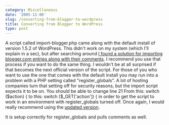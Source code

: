 ```yaml
---
category: Miscellaneous
date: '2005-11-06'
slug: /converting-from-blogger-to-wordpress
title: Converting from Blogger to WordPress
type: post
---
```



A script called import-blogger.php came along with the default
install of version 1.5.2 of WordPress. This didn't work on my
system (which I'll explain in a sec), but after searching around
[I found a solution for importing blogger.com entries along with their comments](http://www.skeltoac.com/2005/03/12/from-blogger-to-wordpress-2/).
I recommend you use that process if you want to do the same thing.
I wouldn't be at all surprised if that becomes the next official
version of the script. For those of you who want to use the one
that comes with the default install you may run into a problem with
a PHP setting called "register\_globals". A lot of hosting
companies turn that setting off for security reasons, but the
import script expects it to be on. You should be able to change
line 21 From this: switch ($action) { to this: switch
($\_GET\['action'\]) { in order to get the script to work in an
environment with register\_globals turned off. Once again, I would
really recommend using the
[updated version](http://www.skeltoac.com/2005/03/12/from-blogger-to-wordpress-2/).

It is setup correctly for register\_globals and pulls comments as
well.